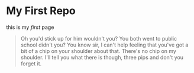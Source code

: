 # My First Repo

this is my *first* page

> Oh you'd stick up for him wouldn't you? You both went to public school didn't you? You know sir, I can't help feeling that you've got a bit of a chip on your shoulder about that. There's no chip on my shoulder. I'll tell you what there is though, three pips and don't you forget it.
